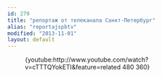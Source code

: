 ```yaml
---
id: 279
title: "репортаж от телеканала Санкт-Петербург"
alias: "reportajspbtv"
modified: "2013-11-01"
layout: default
---
```


<figure>{youtube:http://www.youtube.com/watch?v=cTTTQYokETI&feature=related 480 360}</figure>

